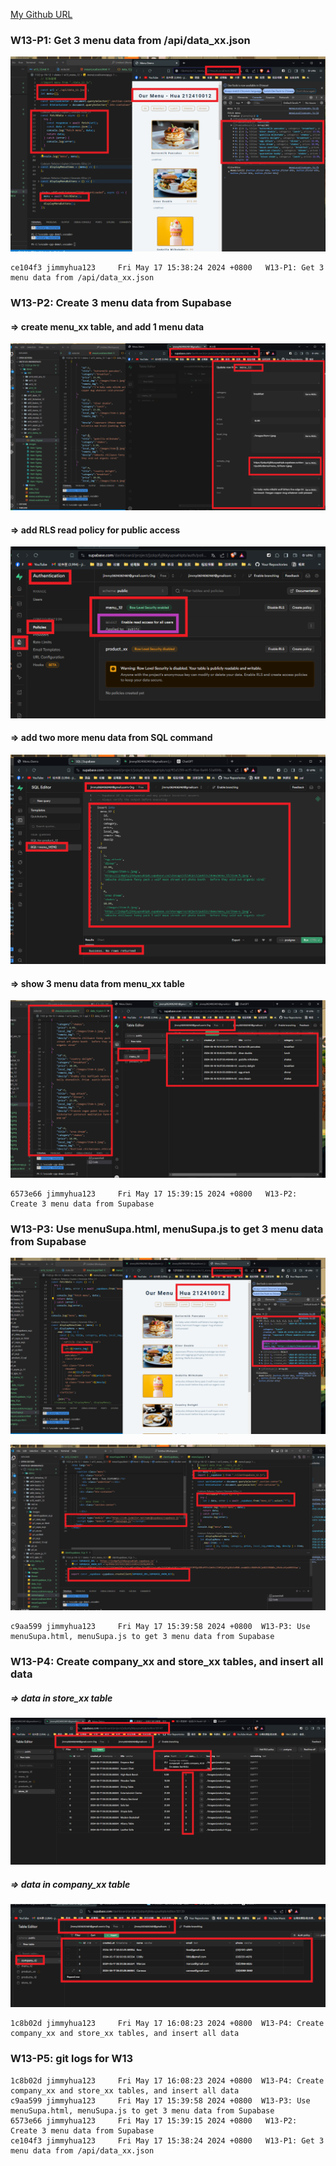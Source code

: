 [My Github URL](https://github.com/jimmyhua123/1122-js-1N-12)

### W13-P1: Get 3 menu data from /api/data_xx.json
 
![](w13-p1.png) 
```
ce104f3 jimmyhua123     Fri May 17 15:38:24 2024 +0800   W13-P1: Get 3 menu data from /api/data_xx.json

```
### W13-P2: Create 3 menu data from Supabase
 
#### => create menu_xx table, and add 1 menu data
 
![](w13-p2-1.png)
 
#### => add RLS read policy for public access
 
![](w13-p2-2.png)
 
#### => add two more menu data from SQL command
 
![](w13-p2-3.png)
 
#### => show 3 menu data from menu_xx table
 
![](w13-p2-4.png)
 
```
6573e66 jimmyhua123     Fri May 17 15:39:15 2024 +0800   W13-P2: Create 3 menu data from Supabase

```

### W13-P3: Use menuSupa.html, menuSupa.js to get 3 menu data from Supabase
 
![](w13-p3-1.png)
 
![](w13-p3-2.png)
 
 
```
c9aa599 jimmyhua123     Fri May 17 15:39:58 2024 +0800  W13-P3: Use menuSupa.html, menuSupa.js to get 3 menu data from Supabase

```
### W13-P4: Create company_xx and store_xx tables, and insert all data
 
##### => data in store_xx table
 
![](w13-p4-1.png)
 
##### => data in company_xx table
 
![](w13-p4-2.png)
 
```
1c8b02d jimmyhua123     Fri May 17 16:08:23 2024 +0800  W13-P4: Create company_xx and store_xx tables, and insert all data
```

### W13-P5: git logs for W13
 
 
```
1c8b02d jimmyhua123     Fri May 17 16:08:23 2024 +0800  W13-P4: Create company_xx and store_xx tables, and insert all data
c9aa599 jimmyhua123     Fri May 17 15:39:58 2024 +0800  W13-P3: Use menuSupa.html, menuSupa.js to get 3 menu data from Supabase
6573e66 jimmyhua123     Fri May 17 15:39:15 2024 +0800   W13-P2: Create 3 menu data from Supabase
ce104f3 jimmyhua123     Fri May 17 15:38:24 2024 +0800   W13-P1: Get 3 menu data from /api/data_xx.json
```